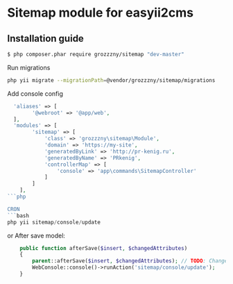 Sitemap module for easyii2cms
==============================

## Installation guide
```bash
$ php composer.phar require grozzzny/sitemap "dev-master"
```

Run migrations
```bash
php yii migrate --migrationPath=@vendor/grozzzny/sitemap/migrations
```

Add console config
```php
  'aliases' => [
        '@webroot' => '@app/web',
  ],
  'modules' => [
        'sitemap' => [
            'class' => 'grozzzny\sitemap\Module',
            'domain' => 'https://my-site',
            'generatedByLink' => 'http://pr-kenig.ru',
            'generatedByName' => 'PRkenig',
            'controllerMap' => [
                'console' => 'app\commands\SitemapController'
            ]
        ]
    ],
```php

CRON
```bash
php yii sitemap/console/update
```
or After save model:
```php
    public function afterSave($insert, $changedAttributes)
    {
        parent::afterSave($insert, $changedAttributes); // TODO: Change the autogenerated stub
        WebConsole::console()->runAction('sitemap/console/update');
    }
```
